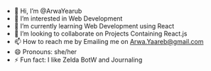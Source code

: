 - 👋 Hi, I’m @ArwaYearub
- 👀 I’m interested in Web Development
- 🌱 I’m currently learning Web Development using React
- 💞️ I’m looking to collaborate on Projects Containing React.js
- 📫 How to reach me by Emailing me on Arwa.Yaareb@gmail.com
- 😄 Pronouns: she/her
- ⚡ Fun fact: I like Zelda BotW and Journaling

<!---
ArwaYearub/ArwaYearub is a ✨ special ✨ repository because its `README.md` (this file) appears on your GitHub profile.
You can click the Preview link to take a look at your changes.
--->

